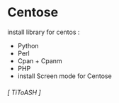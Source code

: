 # Centose
install library for centos :
* Python
* Perl
* Cpan + Cpanm
* PHP
* install Screen mode for Centose

###### [ TiToASH ] ######
